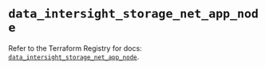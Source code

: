 # `data_intersight_storage_net_app_node`

Refer to the Terraform Registry for docs: [`data_intersight_storage_net_app_node`](https://registry.terraform.io/providers/ciscodevnet/intersight/1.0.71/docs/data-sources/storage_net_app_node).
